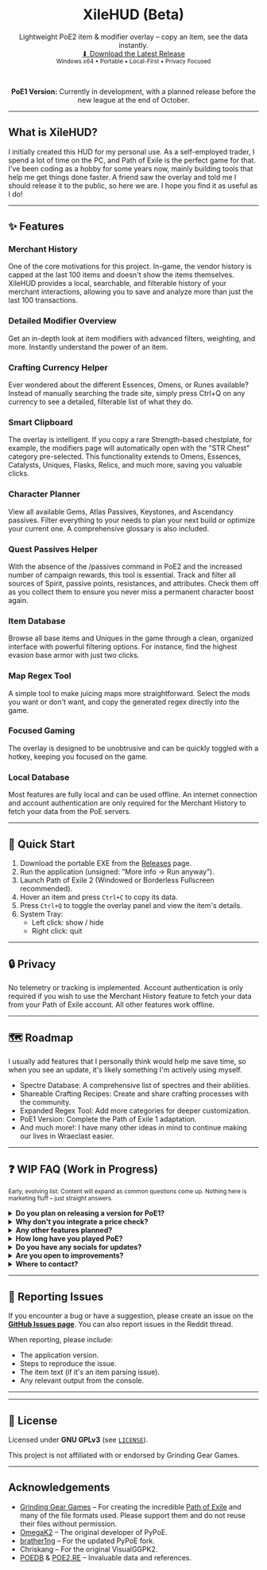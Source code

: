<div align="center">

<h1>XileHUD (Beta)</h1>

Lightweight PoE2 item & modifier overlay – copy an item, see the data instantly.<br/>
<a href="https://github.com/XileHUD/poe_overlay/releases/latest">⬇ Download the Latest Release</a><br/>
<sub>Windows x64 • Portable • Local-First • Privacy Focused</sub>

<br />

<strong>PoE1 Version:</strong> Currently in development, with a planned release before the new league at the end of October.

</div>

---

## What is XileHUD?

I initially created this HUD for my personal use. As a self-employed trader, I spend a lot of time on the PC, and Path of Exile is the perfect game for that. I've been coding as a hobby for some years now, mainly building tools that help me get things done faster. A friend saw the overlay and told me I should release it to the public, so here we are. I hope you find it as useful as I do!

---

## ✨ Features

### Merchant History
One of the core motivations for this project. In-game, the vendor history is capped at the last 100 items and doesn't show the items themselves. XileHUD provides a local, searchable, and filterable history of your merchant interactions, allowing you to save and analyze more than just the last 100 transactions.
<!-- Screenshot placeholder: docs/images/merchant-history.png -->

### Detailed Modifier Overview
Get an in-depth look at item modifiers with advanced filters, weighting, and more. Instantly understand the power of an item.
<!-- Screenshot placeholder: docs/images/modifier-overview.png -->

### Crafting Currency Helper
Ever wondered about the different Essences, Omens, or Runes available? Instead of manually searching the trade site, simply press Ctrl+Q on any currency to see a detailed, filterable list of what they do.
<!-- Screenshot placeholder: docs/images/currency-helper.png -->

### Smart Clipboard
The overlay is intelligent. If you copy a rare Strength-based chestplate, for example, the modifiers page will automatically open with the "STR Chest" category pre-selected. This functionality extends to Omens, Essences, Catalysts, Uniques, Flasks, Relics, and much more, saving you valuable clicks.
<!-- Screenshot placeholder: docs/images/smart-clipboard.png -->

### Character Planner
View all available Gems, Atlas Passives, Keystones, and Ascendancy passives. Filter everything to your needs to plan your next build or optimize your current one. A comprehensive glossary is also included.
<!-- Screenshot placeholder: docs/images/character-planner.png -->

### Quest Passives Helper
With the absence of the /passives command in PoE2 and the increased number of campaign rewards, this tool is essential. Track and filter all sources of Spirit, passive points, resistances, and attributes. Check them off as you collect them to ensure you never miss a permanent character boost again.
<!-- Screenshot placeholder: docs/images/quest-passives.png -->

### Item Database
Browse all base items and Uniques in the game through a clean, organized interface with powerful filtering options. For instance, find the highest evasion base armor with just two clicks.
<!-- Screenshot placeholder: docs/images/item-database.png -->

### Map Regex Tool
A simple tool to make juicing maps more straightforward. Select the mods you want or don't want, and copy the generated regex directly into the game.
<!-- Screenshot placeholder: docs/images/map-regex.png -->

### Focused Gaming
The overlay is designed to be unobtrusive and can be quickly toggled with a hotkey, keeping you focused on the game.

### Local Database
Most features are fully local and can be used offline. An internet connection and account authentication are only required for the Merchant History to fetch your data from the PoE servers.

---

## 🚀 Quick Start

1. Download the portable EXE from the [Releases](https://github.com/XileHUD/poe_overlay/releases/latest) page.
2. Run the application (unsigned: “More info → Run anyway”).
3. Launch Path of Exile 2 (Windowed or Borderless Fullscreen recommended).
4. Hover an item and press `Ctrl+C` to copy its data.
5. Press `Ctrl+Q` to toggle the overlay panel and view the item's details.
6. System Tray:
	- Left click: show / hide
	- Right click: quit

---

## 🔒 Privacy

No telemetry or tracking is implemented. Account authentication is only required if you wish to use the Merchant History feature to fetch your data from your Path of Exile account. All other features work offline.

---

## 🗺️ Roadmap

I usually add features that I personally think would help me save time, so when you see an update, it's likely something I'm actively using myself.

- Spectre Database: A comprehensive list of spectres and their abilities.
- Shareable Crafting Recipes: Create and share crafting processes with the community.
- Expanded Regex Tool: Add more categories for deeper customization.
- PoE1 Version: Complete the Path of Exile 1 adaptation.
- And much more!: I have many other ideas in mind to continue making our lives in Wraeclast easier.

---

## ❓ WIP FAQ (Work in Progress)

<sub>Early, evolving list. Content will expand as common questions come up. Nothing here is marketing fluff – just straight answers.</sub>

<details>
<summary><strong>Do you plan on releasing a version for PoE1?</strong></summary>
<p>
Definitely. I think PoE2 is heading in a great direction now – 0.3 was by far my most‑played league yet. I'm a min/max player who sweats week 1 for mirrors and then juices as hard as possible. That said, PoE1 is still my "main" game. I play Path of Exile about 95% of the time. Sometimes I'll touch LE or TLI for 2–3 days, but that's it. PoE gives me everything I want: blasting, crafting, trading, and all the little details. I released the PoE2 version first because it's the active league I'm playing right now. I'm confident the PoE1 overlay will be ready for the upcoming league release.
</p>
</details>

<details>
<summary><strong>Why don't you integrate a price check?</strong></summary>
<p>
I considered it. In my private version there is one, because I don't like waiting on features I personally need. I left it out publicly because there are already overlays that do price checking very well. I personally recommend <em>Exiled Exchange</em> (and <em>Awakened PoE</em> for PoE1) – in my opinion the best option: slim and feature complete.
</p>
</details>

<details>
<summary><strong>Any other features planned?</strong></summary>
<p>
Check the roadmap. I have many ideas because I actively play every day. The current version is a beta – I'll keep adding things I personally find useful over time.
</p>
</details>

<details>
<summary><strong>How long have you played PoE?</strong></summary>
<p>
Over a decade. I started a bit after beginning my self‑employed work. My job involves a lot of "observing", which makes it perfect to play games alongside. I think GGG is the best gaming company in the industry; I love their games and don't see myself switching to anything else as a main game.
</p>
</details>

<details>
<summary><strong>Do you have any socials for updates?</strong></summary>
<p>
Not yet. Let's first see if the overlay is interesting for people. It's a very specific tool aimed more at hardcore (not the game mode) PoE players – though I think there's useful info for beginners too: lots of data and the merchant history. We'll see where it goes.
</p>
</details>

<details>
<summary><strong>Are you open to improvements?</strong></summary>
<p>
For sure – performance or new features. I have an open mind; if I think it genuinely improves the overlay, I'll add it.
</p>
</details>

<details>
<summary><strong>Where to contact?</strong></summary>
<p>
Open an Issue here on GitHub, reply in the Reddit thread, or (soon) reach out via a small Discord.
</p>
</details>

---

## 🐞 Reporting Issues

If you encounter a bug or have a suggestion, please create an issue on the **[GitHub Issues page](https://github.com/XileHUD/poe_overlay/issues)**. You can also report issues in the Reddit thread.

When reporting, please include:

- The application version.
- Steps to reproduce the issue.
- The item text (if it's an item parsing issue).
- Any relevant output from the console.

---
<!-- Build & Contributing sections intentionally removed -->
---

## 📜 License

Licensed under **GNU GPLv3** (see [`LICENSE`](./LICENSE)).

This project is not affiliated with or endorsed by Grinding Gear Games.

---

## Acknowledgements

- [Grinding Gear Games](http://www.grindinggear.com/) – For creating the incredible [Path of Exile](https://www.pathofexile.com/) and many of the file formats used. Please support them and do not reuse their files without permission.
- [OmegaK2](https://github.com/OmegaK2) – The original developer of PyPoE.
- [brather1ng](https://github.com/brather1ng) – For the updated PyPoE fork.
- Chriskang – For the original VisualGGPK2.
- [POEDB](http://poedb.tw/us/) & [POE2.RE](https://poe2.re/) – Invaluable data and references.
